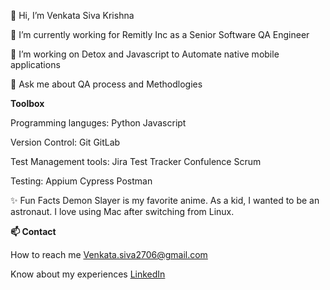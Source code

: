 👋 Hi, I’m Venkata Siva Krishna

👀 I’m currently working for Remitly Inc as a Senior Software QA Engineer

🌱 I’m working on Detox and Javascript to Automate native mobile applications

💬 Ask me about QA process and Methodlogies


**Toolbox**

Programming languges: Python Javascript

Version Control: Git GitLab 

Test Management tools: Jira Test Tracker Confulence Scrum

Testing: Appium Cypress Postman 

✨ Fun Facts
Demon Slayer is my favorite anime.
As a kid, I wanted to be an astronaut.
I love using Mac after switching from Linux.


**📫 Contact**

How to reach me Venkata.siva2706@gmail.com

Know about my experiences [LinkedIn](https://www.linkedin.com/in/venkata-siva/)


<!---
Venkata-Shiv/Venkata-Shiv is a ✨ special ✨ repository because its `README.md` (this file) appears on your GitHub profile.
You can click the Preview link to take a look at your changes.
--->
